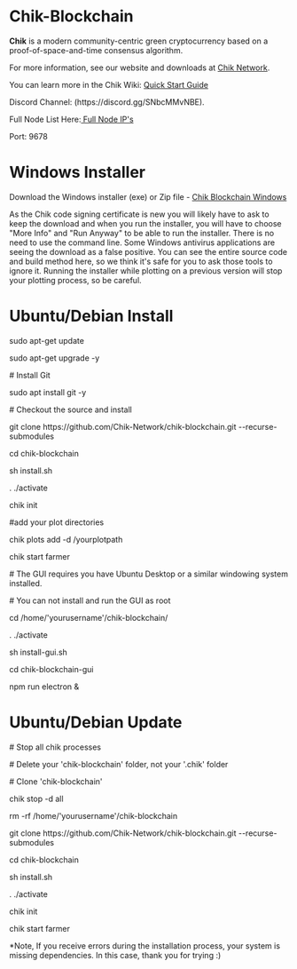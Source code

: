 # Chik-Blockchain

**Chik** is a modern community-centric green cryptocurrency based on a proof-of-space-and-time consensus algorithm. 

For more information, see our website and downloads at <a href="https://www.chiknetwork.com">Chik Network</a>.
<p>You can learn more in the Chik Wiki: <a href="https://github.com/Chik-Network/chik-blockchain/wiki/Chik-Blockchain-Wiki">Quick Start Guide</a></p>
<p>Discord Channel: (https://discord.gg/SNbcMMvNBE).</p>

<p>Full Node List Here:<a href="https://alltheblocks.net/chik/peers" rel="nofollow"> Full Node IP's</a></p>
<p>Port: 9678</p>

<h1>Windows Installer</h1>
<p>Download the Windows installer (exe) or Zip file - <a href="https://github.com/Chik-Network/chik-blockchain/releases" rel="nofollow">Chik Blockchain Windows</a></p>
<p>As the Chik code signing certificate is new you will likely have to ask to keep the download and when you run the installer, you will have to choose "More Info" and "Run Anyway" to be able to run the installer. There is no need to use the command line. Some Windows antivirus applications are seeing the download as a false positive. You can see the entire source code and build method here, so we think it's safe for you to ask those tools to ignore it. Running the installer while plotting on a previous version will stop your plotting process, so be careful.</p>

<h1>Ubuntu/Debian Install</h1>
<p>sudo apt-get update</p>
<p>sudo apt-get upgrade -y</p>
<p># Install Git</p>
<p>sudo apt install git -y</p>
<p># Checkout the source and install</p>
<p>git clone https://github.com/Chik-Network/chik-blockchain.git --recurse-submodules</p>
<p>cd chik-blockchain</p>
<p>sh install.sh</p>
<p>. ./activate</p>
<p>chik init</p>
<p>#add your plot directories</p>
<p>chik plots add -d /yourplotpath</p>
<p>chik start farmer</p>
<p># The GUI requires you have Ubuntu Desktop or a similar windowing system installed.<p>
<p># You can not install and run the GUI as root</p>
<p>cd /home/'yourusername'/chik-blockchain/</p>
<p>. ./activate</p>
<p>sh install-gui.sh</p>
<p>cd chik-blockchain-gui</p>
<p>npm run electron &</p>

<h1>Ubuntu/Debian Update</h1>
<p># Stop all chik processes</p>
<p># Delete your 'chik-blockchain' folder, not your '.chik' folder</p>
<p># Clone 'chik-blockchain'</p>
<p>chik stop -d all</p>
<p>rm -rf /home/'yourusername'/chik-blockchain</p>
<p>git clone https://github.com/Chik-Network/chik-blockchain.git --recurse-submodules</p>
<p>cd chik-blockchain</p>
<p>sh install.sh</p>
<p>. ./activate</p>
<p>chik init</p>
<p>chik start farmer</p>
<p>*Note, If you receive errors during the installation process, your system is missing dependencies. In this case, thank you for trying :)</p>
